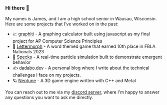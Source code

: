 ### Hi there 👋

My names is James, and I am a high school senior in Wausau, Wisconsin. Here are some projects that I've worked on in the past:

* 📈 [graphiti](https://github.com/James51332/graphiti) - A graphing calculator built using javascript as my final project for AP Computer Science Principles
* 📗 [Lettermorph](https://github.com/James51332/Lettermorph) - A word themed game that earned 10th place in FBLA Nationals 2023
* 🎨 [Specks](https://github.com/James51332/Specks) - A real-time particle simulation built to demonstrate emergent behavior
* ✍️ [dadabo.dev](https://dadabo.dev) - A personal blog where I write about the technical challenges I face on my projects.
* 🪐 [Neptune](https://github.com/James51332/Neptune) - A 3D game engine written with C++ and Metal

You can reach out to me via my [discord server](https://discord.com/invite/Aakd4VVB6F), where I'm happy to answer any questions you want to ask me directly. 

<!--
**James51332/James51332** is a ✨ _special_ ✨ repository because its `README.md` (this file) appears on your GitHub profile.

Here are some ideas to get you started:

- 🔭 I’m currently working on ...
- 🌱 I’m currently learning ...
- 👯 I’m looking to collaborate on ...
- 🤔 I’m looking for help with ...
- 💬 Ask me about ...
- 📫 How to reach me: ...
- ⚡ Fun fact: ...
-->
